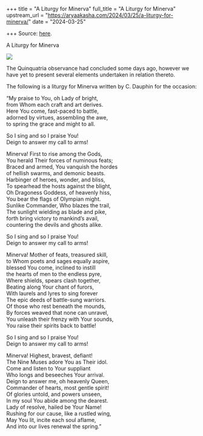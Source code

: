 +++
title = "A Liturgy for Minerva"
full_title = "A Liturgy for Minerva"
upstream_url = "https://aryaakasha.com/2024/03/25/a-liturgy-for-minerva/"
date = "2024-03-25"

+++
Source: [here](https://aryaakasha.com/2024/03/25/a-liturgy-for-minerva/).

A Liturgy for Minerva

![](https://aryaakasha.com/wp-content/uploads/2024/03/433466164_10168597904325574_3623613317212513179_n.jpg?w=480)

The Quinquatria observance had concluded some days ago, however we have yet to present several elements undertaken in relation thereto.

The following is a liturgy for Minerva written by C. Dauphin for the occasion:

“My praise to You, oh Lady of bright,  
from Whom each craft and art derives.  
Here You come, fast-paced to battle,  
adorned by virtues, assembling the awe,  
to spring the grace and might to all.

So I sing and so I praise You!  
Deign to answer my call to arms!

Minerva! First to rise among the Gods,  
You herald Their forces of numinous feats;  
Braced and armed, You vanquish the hordes  
of hellish swarms, and demonic beasts.  
Harbinger of heroes, wonder, and bliss,  
To spearhead the hosts against the blight,  
Oh Dragoness Goddess, of heavenly hiss,  
You bear the flags of Olympian might.  
Sunlike Commander, Who blazes the trail,  
The sunlight wielding as blade and pike,  
forth bring victory to mankind’s avail,  
countering the devils and ghosts alike.

So I sing and so I praise You!  
Deign to answer my call to arms!

Minerva! Mother of feats, treasured skill,  
to Whom poets and sages equally aspire,  
blessed You come, inclined to instill  
the hearts of men to the endless pyre,  
Where shields, spears clash together,  
Beating along Your chant of furors,  
With laurels and lyres to sing forever  
The epic deeds of battle-sung warriors.  
Of those who rest beneath the mounds,  
By forces weaved that none can unravel,  
You unleash their frenzy with Your sounds,  
You raise their spirits back to battle!

So I sing and so I praise You!  
Deign to answer my call to arms!

Minerva! Highest, bravest, defiant!  
The Nine Muses adore You as Their idol.  
Come and listen to Your suppliant  
Who longs and beseeches Your arrival.  
Deign to answer me, oh heavenly Queen,  
Commander of hearts, most gentle spirit!  
Of glories untold, and powers unseen,  
In my soul You abide among the dearest.  
Lady of resolve, hailed be Your Name!  
Rushing for our cause, like a rustled wing,  
May You lit, incite each soul aflame,  
And into our lives renewal the spring.”
